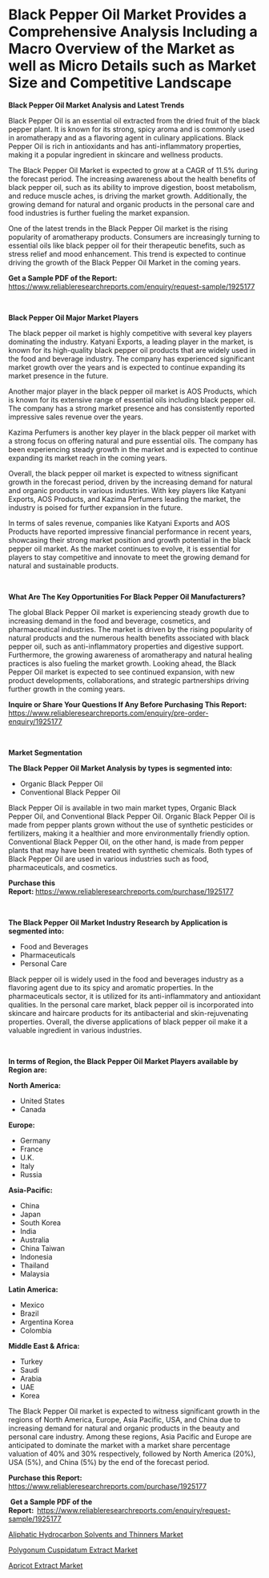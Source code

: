 <p><h1>Black Pepper Oil Market Provides a Comprehensive Analysis Including a Macro Overview of the Market as well as Micro Details such as Market Size and Competitive Landscape</h1></p><p><strong>Black Pepper Oil Market Analysis and Latest Trends</strong></p>
<p><p>Black Pepper Oil is an essential oil extracted from the dried fruit of the black pepper plant. It is known for its strong, spicy aroma and is commonly used in aromatherapy and as a flavoring agent in culinary applications. Black Pepper Oil is rich in antioxidants and has anti-inflammatory properties, making it a popular ingredient in skincare and wellness products.</p><p>The Black Pepper Oil Market is expected to grow at a CAGR of 11.5% during the forecast period. The increasing awareness about the health benefits of black pepper oil, such as its ability to improve digestion, boost metabolism, and reduce muscle aches, is driving the market growth. Additionally, the growing demand for natural and organic products in the personal care and food industries is further fueling the market expansion.</p><p>One of the latest trends in the Black Pepper Oil market is the rising popularity of aromatherapy products. Consumers are increasingly turning to essential oils like black pepper oil for their therapeutic benefits, such as stress relief and mood enhancement. This trend is expected to continue driving the growth of the Black Pepper Oil Market in the coming years.</p></p>
<p><strong>Get a Sample PDF of the Report:&nbsp;</strong> <a href="https://www.reliableresearchreports.com/enquiry/request-sample/1925177">https://www.reliableresearchreports.com/enquiry/request-sample/1925177</a></p>
<p>&nbsp;</p>
<p><strong>Black Pepper Oil Major Market Players</strong></p>
<p><p>The black pepper oil market is highly competitive with several key players dominating the industry. Katyani Exports, a leading player in the market, is known for its high-quality black pepper oil products that are widely used in the food and beverage industry. The company has experienced significant market growth over the years and is expected to continue expanding its market presence in the future.</p><p>Another major player in the black pepper oil market is AOS Products, which is known for its extensive range of essential oils including black pepper oil. The company has a strong market presence and has consistently reported impressive sales revenue over the years.</p><p>Kazima Perfumers is another key player in the black pepper oil market with a strong focus on offering natural and pure essential oils. The company has been experiencing steady growth in the market and is expected to continue expanding its market reach in the coming years.</p><p>Overall, the black pepper oil market is expected to witness significant growth in the forecast period, driven by the increasing demand for natural and organic products in various industries. With key players like Katyani Exports, AOS Products, and Kazima Perfumers leading the market, the industry is poised for further expansion in the future.</p><p>In terms of sales revenue, companies like Katyani Exports and AOS Products have reported impressive financial performance in recent years, showcasing their strong market position and growth potential in the black pepper oil market. As the market continues to evolve, it is essential for players to stay competitive and innovate to meet the growing demand for natural and sustainable products.</p></p>
<p>&nbsp;</p>
<p><strong>What Are The Key Opportunities For Black Pepper Oil Manufacturers?</strong></p>
<p><p>The global Black Pepper Oil market is experiencing steady growth due to increasing demand in the food and beverage, cosmetics, and pharmaceutical industries. The market is driven by the rising popularity of natural products and the numerous health benefits associated with black pepper oil, such as anti-inflammatory properties and digestive support. Furthermore, the growing awareness of aromatherapy and natural healing practices is also fueling the market growth. Looking ahead, the Black Pepper Oil market is expected to see continued expansion, with new product developments, collaborations, and strategic partnerships driving further growth in the coming years.</p></p>
<p><strong>Inquire or Share Your Questions If Any Before Purchasing This Report:</strong> <a href="https://www.reliableresearchreports.com/enquiry/pre-order-enquiry/1925177">https://www.reliableresearchreports.com/enquiry/pre-order-enquiry/1925177</a></p>
<p>&nbsp;</p>
<p><strong>Market Segmentation</strong></p>
<p><strong>The Black Pepper Oil Market Analysis by types is segmented into:</strong></p>
<p><ul><li>Organic Black Pepper Oil</li><li>Conventional Black Pepper Oil</li></ul></p>
<p><p>Black Pepper Oil is available in two main market types, Organic Black Pepper Oil, and Conventional Black Pepper Oil. Organic Black Pepper Oil is made from pepper plants grown without the use of synthetic pesticides or fertilizers, making it a healthier and more environmentally friendly option. Conventional Black Pepper Oil, on the other hand, is made from pepper plants that may have been treated with synthetic chemicals. Both types of Black Pepper Oil are used in various industries such as food, pharmaceuticals, and cosmetics.</p></p>
<p><strong>Purchase this Report:&nbsp;</strong><a href="https://www.reliableresearchreports.com/purchase/1925177">https://www.reliableresearchreports.com/purchase/1925177</a></p>
<p>&nbsp;</p>
<p><strong>The Black Pepper Oil Market Industry Research by Application is segmented into:</strong></p>
<p><ul><li>Food and Beverages</li><li>Pharmaceuticals</li><li>Personal Care</li></ul></p>
<p><p>Black pepper oil is widely used in the food and beverages industry as a flavoring agent due to its spicy and aromatic properties. In the pharmaceuticals sector, it is utilized for its anti-inflammatory and antioxidant qualities. In the personal care market, black pepper oil is incorporated into skincare and haircare products for its antibacterial and skin-rejuvenating properties. Overall, the diverse applications of black pepper oil make it a valuable ingredient in various industries.</p></p>
<p>&nbsp;</p>
<p><strong>In terms of Region, the Black Pepper Oil Market Players available by Region are:</strong></p>
<p>
    <p> <strong> North America: </strong>
        <ul>
            <li>United States</li>
            <li>Canada</li>
        </ul>
        </p> 
    <p> <strong> Europe: </strong>
        <ul>
            <li>Germany</li>
            <li>France</li>
            <li>U.K.</li>
            <li>Italy</li>
            <li>Russia</li>
        </ul>
        </p> 
    <p> <strong> Asia-Pacific: </strong>
        <ul>
            <li>China</li>
            <li>Japan</li>
            <li>South Korea</li>
            <li>India</li>
            <li>Australia</li>
            <li>China Taiwan</li>
            <li>Indonesia</li>
            <li>Thailand</li>
            <li>Malaysia</li>
        </ul>
        </p> 
    <p> <strong> Latin America: </strong>
        <ul>
            <li>Mexico</li>
            <li>Brazil</li>
            <li>Argentina Korea</li>
            <li>Colombia</li>
        </ul>
        </p> 
    <p> <strong> Middle East & Africa: </strong>
        <ul>
            <li>Turkey</li>
            <li>Saudi</li>
            <li>Arabia</li>
            <li>UAE</li>
            <li>Korea</li>
        </ul>
    </p>
    </p>
<p><p>The Black Pepper Oil market is expected to witness significant growth in the regions of North America, Europe, Asia Pacific, USA, and China due to increasing demand for natural and organic products in the beauty and personal care industry. Among these regions, Asia Pacific and Europe are anticipated to dominate the market with a market share percentage valuation of 40% and 30% respectively, followed by North America (20%), USA (5%), and China (5%) by the end of the forecast period.</p></p>
<p><strong>Purchase this Report: </strong><a href="https://www.reliableresearchreports.com/purchase/1925177">https://www.reliableresearchreports.com/purchase/1925177</a></p>
<p>&nbsp;<strong>Get a Sample PDF of the Report:&nbsp;&nbsp;</strong><a href="https://www.reliableresearchreports.com/enquiry/request-sample/1925177">https://www.reliableresearchreports.com/enquiry/request-sample/1925177</a></p>
<p><strong></strong></p>
<p><p><a href="https://github.com/johnbach50/Market-Research-Report-List-2/blob/main/aliphatic-hydrocarbon-solvents-and-thinners-market.md">Aliphatic Hydrocarbon Solvents and Thinners Market</a></p><p><a href="https://github.com/wusalecollins540tpqoz/Market-Research-Report-List-1/blob/main/polygonum-cuspidatum-extract-market.md">Polygonum Cuspidatum Extract Market</a></p><p><a href="https://github.com/pjcfca/Market-Research-Report-List-1/blob/main/apricot-extract-market.md">Apricot Extract Market</a></p></p>